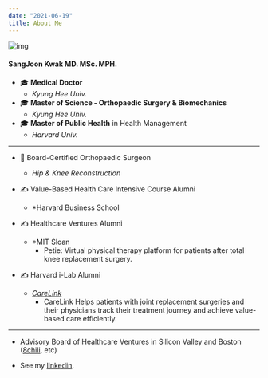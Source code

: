 ```yaml
---
date: "2021-06-19"
title: About Me
---
```


![img](/avatar.png)

#### **SangJoon Kwak MD. MSc. MPH.**


- :mortar_board: **Medical Doctor**
  - *Kyung Hee Univ.* 
- :mortar_board: **Master of Science - Orthopaedic Surgery & Biomechanics**
  - *Kyung Hee Univ.* 
- :mortar_board: **Master of Public Health** in Health Management
  - *Harvard Univ.* 

--------------------------
 
- :hospital: Board-Certified Orthopaedic Surgeon
  - *Hip & Knee Reconstruction*
  
- :writing_hand: Value-Based Health Care Intensive Course Alumni
  - *Harvard Business School 
  
- :writing_hand: Healthcare Ventures Alumni
  - *MIT Sloan 
    - Petie: Virtual physical therapy platform for patients after total knee replacement surgery.
- :writing_hand: Harvard i-Lab Alumni
  - *[CareLink](https://innovationlabs.harvard.edu/current-team/carelink/)* 
    - CareLink Helps patients with joint replacement surgeries and their physicians track their treatment journey and achieve value-based care efficiently.

--------------------------

- Advisory Board of Healthcare Ventures in Silicon Valley and Boston
([8chili](https://8chili.com/), etc)

- See my [linkedin](https://www.linkedin.com/in/sangjoon-kwak-md-msc-89172293/).